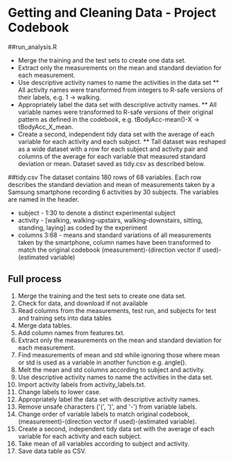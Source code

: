 Getting and Cleaning Data - Project Codebook
===================
##run_analysis.R
* Merge the training and the test sets to create one data set.
* Extract only the measurements on the mean and standard deviation for each measurement. 
* Use descriptive activity names to name the activities in the data set
  ** All activity names were transformed from integers to R-safe versions of their labels, e.g. 1 -> walking.
* Appropriately label the data set with descriptive activity names. 
  ** All variable names were transformed to R-safe versions of their original pattern as defined in the codebook, e.g. tBodyAcc-mean()-X -> tBodyAcc_X_mean.
* Create a second, independent tidy data set with the average of each variable for each activity and each subject. 
  ** Tall dataset was reshaped as a wide dataset with a row for each subject and activity pair and columns of the average for each variable that measured standard deviation or mean. Dataset saved as tidy.csv as described below.

##tidy.csv
The dataset contains 180 rows of 68 variables. Each row describes the standard deviation and mean of measurements taken by a Samsung smartphone recording 6 activities by 30 subjects. The variables are named in the header.
* subject - 1:30 to denote a distinct experimental subject
* activity - [walking, walking-upstairs, walking-downstairs, sitting, standing, laying] as coded by the experiment
* columns 3:68 - means and standard variations of all measurements taken by the smartphone, column names have been transformed to match the original codebook (measurement)-(direction vector if used)-(estimated variable)

## Full process
1. Merge the training and the test sets to create one data set.
  1. Check for data, and download if not available
  2. Read columns from the measurements, test run, and subjects for test and training sets into data tables
  3. Merge data tables.
  4. Add column names from features.txt.
2. Extract only the measurements on the mean and standard deviation for each measurement. 
  1. Find measurements of mean and std while ignoring those where mean or std is used as a variable in another function e.g. angle().
  2. Melt the mean and std columns according to subject and activity.
3. Use descriptive activity names to name the activities in the data set.
  1. Import activity labels from activity_labels.txt.
  2. Change labels to lower case.
4. Appropriately label the data set with descriptive activity names.
  1. Remove unsafe characters ('(', ')', and '-') from variable labels.
  2. Change order of variable labels to match original codebook, (measurement)-(direction vector if used)-(estimated variable).
5. Create a second, independent tidy data set with the average of each variable for each activity and each subject. 
  1. Take mean of all variables according to subject and activity.
  2. Save data table as CSV.